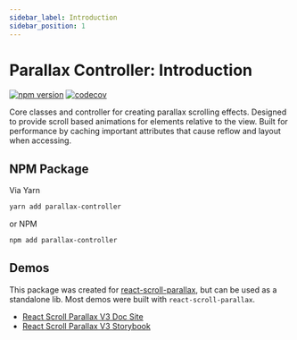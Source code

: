 ```yaml
---
sidebar_label: Introduction
sidebar_position: 1
---
```


# Parallax Controller: Introduction

[![npm version](https://badge.fury.io/js/parallax-controller.svg)](https://badge.fury.io/js/parallax-controller) [![codecov](https://codecov.io/gh/jscottsmith/parallax-controller/branch/master/graph/badge.svg)](https://codecov.io/gh/jscottsmith/parallax-controller)

Core classes and controller for creating parallax scrolling effects. Designed to provide scroll based animations for elements relative to the view. Built for performance by caching important attributes that cause reflow and layout when accessing.

## NPM Package

Via Yarn

```bash
yarn add parallax-controller
```

or NPM

```bash
npm add parallax-controller
```

## Demos

This package was created for [react-scroll-parallax](https://github.com/jscottsmith/react-scroll-parallax), but can be used as a standalone lib. Most demos were built with `react-scroll-parallax`.

- [React Scroll Parallax V3 Doc Site](https://react-scroll-parallax-docs.netlify.app/)
- [React Scroll Parallax V3 Storybook](https://react-scroll-parallax-v3.surge.sh/)
